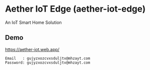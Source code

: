 # Aether IoT Edge (aether-iot-edge)

An IoT Smart Home Solution

## Demo
https://aether-iot.web.app/
```
Email   : gujyzxozcvxsduljtv@mhzayt.com
Password: gujyzxozcvxsduljtv@mhzayt.com
```
